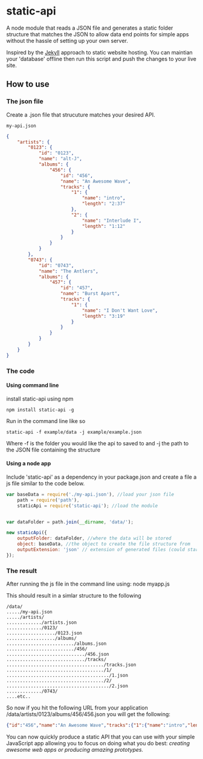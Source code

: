static-api
==========

A node module that reads a JSON file and generates a static folder structure that matches
the JSON to allow data end points for simple apps without the hassle of setting up your own server.

Inspired by the [Jekyll](http://jekyllrb.com/) approach to static website hosting. You can maintian your
'database' offline then run this script and push the changes to your live site.

## How to use

### The json file

Create a .json file that strucuture matches your desired API.

`my-api.json`

````json
{
    "artists": {
        "0123": {
            "id": "0123",
            "name": "alt-J",
            "albums": {
                "456": {
                    "id": "456",
                    "name": "An Awesome Wave",
                    "tracks": {
                        "1": {
                            "name": "intro",
                            "length": "2:37"
                        },
                        "2": {
                            "name": "Interlude I",
                            "length": "1:12"
                        }
                    }
                }
            }
        },
        "0743": {
            "id": "0743",
            "name": "The Antlers",
            "albums": {
                "457": {
                    "id": "457",
                    "name": "Burst Apart",
                    "tracks": {
                        "1": {
                            "name": "I Don't Want Love",
                            "length": "3:19"
                        }
                    }
                }
            }
        }
    }
}
````
### The code

#### Using command line

install static-api using npm

````
npm install static-api -g
````
Run in the command line like so
````
static-api -f example/data -j example/example.json
````

Where -f is the folder you would like the api to saved to and -j the path to the JSON file containing the structure

#### Using a node app

Include 'static-api' as a dependency in your package.json and create a
file a js file similar to the code below.

````js
var baseData = require('./my-api.json'), //load your json file
    path = require('path'),
    staticApi = require('static-api'); //load the module


var dataFolder = path.join(__dirname, 'data/');

new staticApi({
    outputFolder: dataFolder, //where the data will be stored
    object: baseData, //the object to create the file structure from
    outputExtension: 'json' // extension of generated files (could starts with dot)
});
````

### The result

After running the js file in the command line using: node myapp.js

This should result in a simlar structure to the following
````
/data/
...../my-api.json
...../artists/
............./artists.json
............./0123/
................../0123.json
................../albums/
........................./albums.json
........................./456/
............................./456.json
............................./tracks/
..................................../tracks.json
..................................../1/
....................................../1.json
..................................../2/
....................................../2.json
............./0743/
....etc..
````    

So now if you hit the following URL from your application /data/artists/0123/albums/456/456.json you will get the following:
````json
{"id":"456","name":"An Awesome Wave","tracks":{"1":{"name":"intro","length":"2:37"},"2":{"name":"Interlude I","length":"1:12"}}}
````

You can now quickly produce a static API that you can use with your simple JavaScript app allowing you
to focus on doing what you do best: *creating awesome web apps or producing amazing prototypes.*
